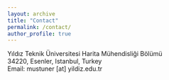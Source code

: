 ```yaml
---
layout: archive
title: "Contact"
permalink: /contact/
author_profile: true
---
```

Yıldız Teknik Üniversitesi Harita Mühendisliği Bölümü<br>
34220, Esenler, Istanbul, Turkey <br>
Email: mustuner [at] yildiz.edu.tr

